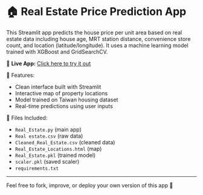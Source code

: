 # 🏠 Real Estate Price Prediction App

This Streamlit app predicts the house price per unit area based on real estate data including house age, MRT station distance, convenience store count, and location (latitude/longitude). It uses a machine learning model trained with XGBoost and GridSearchCV.

🔗 **Live App:** [Click here to try it out](https://real-estate-price-prediction012.streamlit.app/)

📌 Features:
- Clean interface built with Streamlit
- Interactive map of property locations
- Model trained on Taiwan housing dataset
- Real-time predictions using user inputs

📂 Files Included:
- `Real_Estate.py` (main app)
- `Real estate.csv` (raw data)
- `Cleaned_Real_Estate.csv` (cleaned data)
- `Real_Estate_Locations.html` (map)
- `Real_Estate.pkl` (trained model)
- `scaler.pkl` (saved scaler)
- `requirements.txt`

---

Feel free to fork, improve, or deploy your own version of this app 🚀
